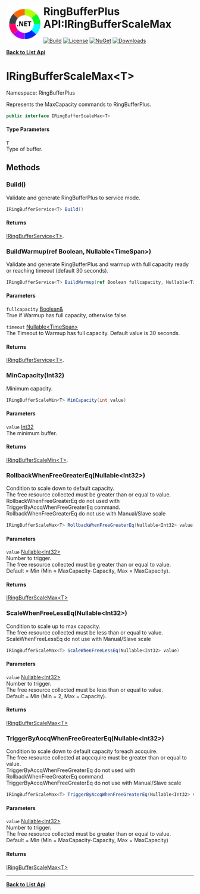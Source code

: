 # <img align="left" width="100" height="100" src="../images/icon.png">RingBufferPlus API:IRingBufferScaleMax<T> 

[![Build](https://github.com/FRACerqueira/RingBufferPlus/workflows/Build/badge.svg)](https://github.com/FRACerqueira/RingBufferPlus/actions/workflows/build.yml)
[![License](https://img.shields.io/badge/License-MIT-brightgreen.svg)](https://github.com/FRACerqueira/RingBufferPlus/blob/master/LICENSE)
[![NuGet](https://img.shields.io/nuget/v/RingBufferPlus)](https://www.nuget.org/packages/RingBufferPlus/)
[![Downloads](https://img.shields.io/nuget/dt/RingBufferPlus)](https://www.nuget.org/packages/RingBufferPlus/)

[**Back to List Api**](./apis.md)

# IRingBufferScaleMax&lt;T&gt;

Namespace: RingBufferPlus

Represents the MaxCapacity commands to RingBufferPlus.

```csharp
public interface IRingBufferScaleMax<T>
```

#### Type Parameters

`T`<br>
Type of buffer.

## Methods

### <a id="methods-build"/>**Build()**

Validate and generate RingBufferPlus to service mode.

```csharp
IRingBufferService<T> Build()
```

#### Returns

[IRingBufferService&lt;T&gt;](./ringbufferplus.iringbufferservice-1.md).

### <a id="methods-buildwarmup"/>**BuildWarmup(ref Boolean, Nullable&lt;TimeSpan&gt;)**

Validate and generate RingBufferPlus and warmup with full capacity ready or reaching timeout (default 30 seconds).

```csharp
IRingBufferService<T> BuildWarmup(ref Boolean fullcapacity, Nullable<TimeSpan> timeout)
```

#### Parameters

`fullcapacity` [Boolean&](https://docs.microsoft.com/en-us/dotnet/api/system.boolean&)<br>
True if Warmup has full capacity, otherwise false.

`timeout` [Nullable&lt;TimeSpan&gt;](https://docs.microsoft.com/en-us/dotnet/api/system.nullable-1)<br>
The Timeout to Warmup has full capacity. Default value is 30 seconds.

#### Returns

[IRingBufferService&lt;T&gt;](./ringbufferplus.iringbufferservice-1.md).

### <a id="methods-mincapacity"/>**MinCapacity(Int32)**

Minimum capacity.

```csharp
IRingBufferScaleMin<T> MinCapacity(int value)
```

#### Parameters

`value` [Int32](https://docs.microsoft.com/en-us/dotnet/api/system.int32)<br>
The minimum buffer.

#### Returns

[IRingBufferScaleMin&lt;T&gt;](./ringbufferplus.iringbufferscalemin-1.md).

### <a id="methods-rollbackwhenfreegreatereq"/>**RollbackWhenFreeGreaterEq(Nullable&lt;Int32&gt;)**

Condition to scale down to default capacity.
 <br>The free resource collected must be greater than or equal to value.<br>RollbackWhenFreeGreaterEq do not used with TriggerByAccqWhenFreeGreaterEq command.<br>RollbackWhenFreeGreaterEq do not use with Manual/Slave scale

```csharp
IRingBufferScaleMax<T> RollbackWhenFreeGreaterEq(Nullable<Int32> value)
```

#### Parameters

`value` [Nullable&lt;Int32&gt;](https://docs.microsoft.com/en-us/dotnet/api/system.nullable-1)<br>
Number to trigger.
 <br>The free resource collected must be greater than or equal to value.<br>Default = Min (Min = MaxCapacity-Capacity, Max = MaxCapacity).

#### Returns

[IRingBufferScaleMax&lt;T&gt;](./ringbufferplus.iringbufferscalemax-1.md)

### <a id="methods-scalewhenfreelesseq"/>**ScaleWhenFreeLessEq(Nullable&lt;Int32&gt;)**

Condition to scale up to max capacity.
 <br>The free resource collected must be less than or equal to value.<br>ScaleWhenFreeLessEq do not use with Manual/Slave scale

```csharp
IRingBufferScaleMax<T> ScaleWhenFreeLessEq(Nullable<Int32> value)
```

#### Parameters

`value` [Nullable&lt;Int32&gt;](https://docs.microsoft.com/en-us/dotnet/api/system.nullable-1)<br>
Number to trigger.
 <br>The free resource collected must be less than or equal to value.<br>Default = Min (Min =  2, Max = Capacity).

#### Returns

[IRingBufferScaleMax&lt;T&gt;](./ringbufferplus.iringbufferscalemax-1.md)

### <a id="methods-triggerbyaccqwhenfreegreatereq"/>**TriggerByAccqWhenFreeGreaterEq(Nullable&lt;Int32&gt;)**

Condition to scale down to default capacity foreach accquire.
 <br>The free resource collected at aqccquire must be greater than or equal to value.<br>TriggerByAccqWhenFreeGreaterEq do not used with RollbackWhenFreeGreaterEq command.<br>TriggerByAccqWhenFreeGreaterEq do not use with Manual/Slave scale

```csharp
IRingBufferScaleMax<T> TriggerByAccqWhenFreeGreaterEq(Nullable<Int32> value)
```

#### Parameters

`value` [Nullable&lt;Int32&gt;](https://docs.microsoft.com/en-us/dotnet/api/system.nullable-1)<br>
Number to trigger.
 <br>The free resource collected must be greater than or equal to value.<br>Default = Min (Min = MaxCapacity-Capacity, Max = MaxCapacity)

#### Returns

[IRingBufferScaleMax&lt;T&gt;](./ringbufferplus.iringbufferscalemax-1.md)


- - -
[**Back to List Api**](./apis.md)
